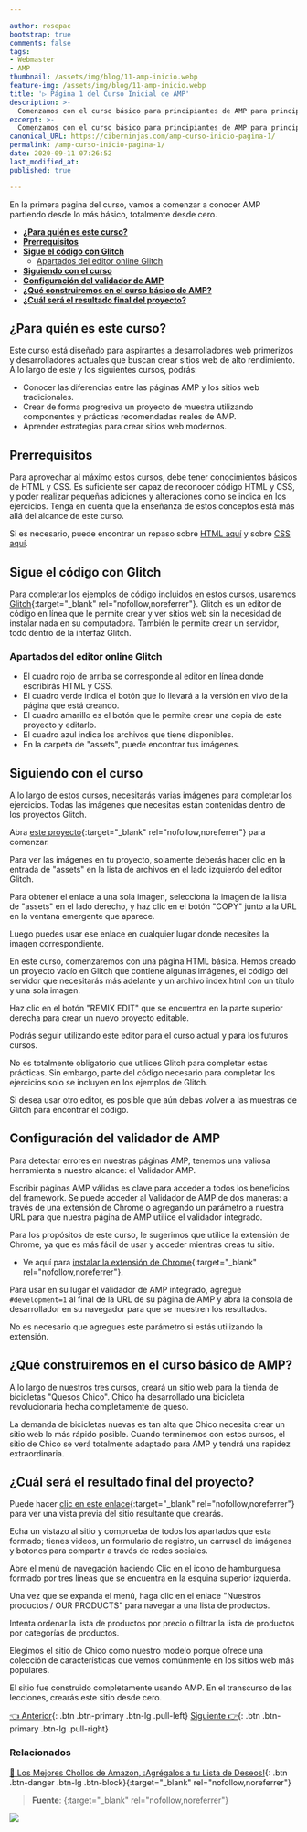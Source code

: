 ```yaml
---

author: rosepac
bootstrap: true
comments: false
tags:
- Webmaster
- AMP
thumbnail: /assets/img/blog/11-amp-inicio.webp
feature-img: /assets/img/blog/11-amp-inicio.webp
title: '▷ Página 1 del Curso Inicial de AMP'
description: >-
  Comenzamos con el curso básico para principiantes de AMP para principiantes.
excerpt: >-
  Comenzamos con el curso básico para principiantes de AMP para principiantes.
canonical_URL: https://ciberninjas.com/amp-curso-inicio-pagina-1/
permalink: /amp-curso-inicio-pagina-1/
date: 2020-09-11 07:26:52
last_modified_at: 
published: true

---
```


En la primera página del curso, vamos a comenzar a conocer AMP partiendo desde lo más básico, totalmente desde cero.

- [**¿Para quién es este curso?**](#para-quién-es-este-curso)
- [**Prerrequisitos**](#prerrequisitos)
- [**Sigue el código con Glitch**](#sigue-el-código-con-glitch)
  - [Apartados del editor online Glitch](#apartados-del-editor-online-glitch)
- [**Siguiendo con el curso**](#siguiendo-con-el-curso)
- [**Configuración del validador de AMP**](#configuración-del-validador-de-amp)
- [**¿Qué construiremos en el curso básico de AMP?**](#qué-construiremos-en-el-curso-básico-de-amp)
- [**¿Cuál será el resultado final del proyecto?**](#cuál-será-el-resultado-final-del-proyecto)

## **¿Para quién es este curso?**

Este curso está diseñado para aspirantes a desarrolladores web primerizos y desarrolladores actuales que buscan crear sitios web de alto rendimiento. A lo largo de este y los siguientes cursos, podrás:

- Conocer las diferencias entre las páginas AMP y los sitios web tradicionales.
- Crear de forma progresiva un proyecto de muestra utilizando componentes y prácticas recomendadas reales de AMP.
- Aprender estrategias para crear sitios web modernos.
<!-- https://amp.dev/es/documentation/courses/beginning-course/course-introduction/?format=websites&level=beginner -->

## **Prerrequisitos**

Para aprovechar al máximo estos cursos, debe tener conocimientos básicos de HTML y CSS. Es suficiente ser capaz de reconocer código HTML y CSS, y poder realizar pequeñas adiciones y alteraciones como se indica en los ejercicios. Tenga en cuenta que la enseñanza de estos conceptos está más allá del alcance de este curso.

Si es necesario, puede encontrar un repaso sobre [HTML aquí](https://ciberninjas.com/cursos-lenguajes-marcado/) y sobre [CSS aquí](https://ciberninjas.com/cursos-css-preprocesadores/).

## **Sigue el código con Glitch**

Para completar los ejemplos de código incluidos en estos cursos, [usaremos Glitch](https://glitch.com/){:target="_blank" rel="nofollow,noreferrer"}. Glitch es un editor de código en línea que le permite crear y ver sitios web sin la necesidad de instalar nada en su computadora. También le permite crear un servidor, todo dentro de la interfaz Glitch.

### Apartados del editor online Glitch

- El cuadro rojo de arriba se corresponde al editor en línea donde escribirás HTML y CSS.
- El cuadro verde indica el botón que lo llevará a la versión en vivo de la página que está creando.
- El cuadro amarillo es el botón que le permite crear una copia de este proyecto y editarlo.
- El cuadro azul indica los archivos que tiene disponibles.
- En la carpeta de "assets", puede encontrar tus imágenes.

## **Siguiendo con el curso**

A lo largo de estos cursos, necesitarás varias imágenes para completar los ejercicios. Todas las imágenes que necesitas están contenidas dentro de los proyectos Glitch.

Abra [este proyecto](https://glitch.com/edit/#!/nosy-leech){:target="_blank" rel="nofollow,noreferrer"} para comenzar.

Para ver las imágenes en tu proyecto, solamente deberás hacer clic en la entrada de "assets" en la lista de archivos en el lado izquierdo del editor Glitch.

Para obtener el enlace a una sola imagen, selecciona la imagen de la lista de "assets" en el lado derecho, y haz clic en el botón "COPY" junto a la URL en la ventana emergente que aparece.

Luego puedes usar ese enlace en cualquier lugar donde necesites la imagen correspondiente.

En este curso, comenzaremos con una página HTML básica. Hemos creado un proyecto vacío en Glitch que contiene algunas imágenes, el código del servidor que necesitarás más adelante y un archivo index.html con un título y una sola imagen.

Haz clic en el botón "REMIX EDIT" que se encuentra en la parte superior derecha para crear un nuevo proyecto editable.

Podrás seguir utilizando este editor para el curso actual y para los futuros cursos.

No es totalmente obligatorio que utilices Glitch para completar estas prácticas. Sin embargo, parte del código necesario para completar los ejercicios solo se incluyen en los ejemplos de Glitch.

Si desea usar otro editor, es posible que aún debas volver a las muestras de Glitch para encontrar el código.

## **Configuración del validador de AMP**

Para detectar errores en nuestras páginas AMP, tenemos una valiosa herramienta a nuestro alcance: el Validador AMP.

Escribir páginas AMP válidas es clave para acceder a todos los beneficios del framework. Se puede acceder al Validador de AMP de dos maneras: a través de una extensión de Chrome o agregando un parámetro a nuestra URL para que nuestra página de AMP utilice el validador integrado.

Para los propósitos de este curso, le sugerimos que utilice la extensión de Chrome, ya que es más fácil de usar y acceder mientras creas tu sitio.

- Ve aquí para [instalar la extensión de Chrome](https://chrome.google.com/webstore/detail/amp-validator/nmoffdblmcmgeicmolmhobpoocbbmknc/related?hl=en){:target="_blank" rel="nofollow,noreferrer"}.

Para usar en su lugar el validador de AMP integrado, agregue `#development=1` al final de la URL de su página de AMP y abra la consola de desarrollador en su navegador para que se muestren los resultados.

No es necesario que agregues este parámetro si estás utilizando la extensión.

## **¿Qué construiremos en el curso básico de AMP?**

A lo largo de nuestros tres cursos, creará un sitio web para la tienda de bicicletas "Quesos Chico". Chico ha desarrollado una bicicleta revolucionaria hecha completamente de queso.

La demanda de bicicletas nuevas es tan alta que Chico necesita crear un sitio web lo más rápido posible. Cuando terminemos con estos cursos, el sitio de Chico se verá totalmente adaptado para AMP y tendrá una rapidez extraordinaria.

## **¿Cuál será el resultado final del proyecto?**

Puede hacer [clic en este enlace](https://nice-consonant.glitch.me/){:target="_blank" rel="nofollow,noreferrer"} para ver una vista previa del sitio resultante que crearás.

Echa un vistazo al sitio y comprueba de todos los apartados que esta formado; tienes videos, un formulario de registro, un carrusel de imágenes y botones para compartir a través de redes sociales.

Abre el menú de navegación haciendo Clic en el icono de hamburguesa formado por tres líneas que se encuentra en la esquina superior izquierda.

Una vez que se expanda el menú, haga clic en el enlace "Nuestros productos / OUR PRODUCTS" para navegar a una lista de productos.

Intenta ordenar la lista de productos por precio o filtrar la lista de productos por categorías de productos.

Elegimos el sitio de Chico como nuestro modelo porque ofrece una colección de características que vemos comúnmente en los sitios web más populares.

El sitio fue construido completamente usando AMP. En el transcurso de las lecciones, crearás este sitio desde cero.

[👈 Anterior](/amp-curso-inicio/){: .btn .btn-primary .btn-lg .pull-left} [Siguiente 👉](/amp-curso-inicio-pagina-2/){: .btn .btn-primary .btn-lg .pull-right}

### **Relacionados** <!-- omit in toc -->

[🛒 Los Mejores Chollos de Amazon, ¡Agrégalos a tu Lista de Deseos!](https://www.amazon.es/shop/cibercursos "Los Mejores Chollos de Amazon, Ofertas Flash, Black Monday y Amazon Prime Day"){: .btn .btn-danger .btn-lg .btn-block}{:target="_blank" rel="nofollow,noreferrer"}

> **Fuente**: []( ""){:target="_blank" rel="nofollow,noreferrer"}

![](/assets/img/blog/ "")
<!-- https://es.wikipedia.org/wiki/Accelerated_Mobile_Pages -->